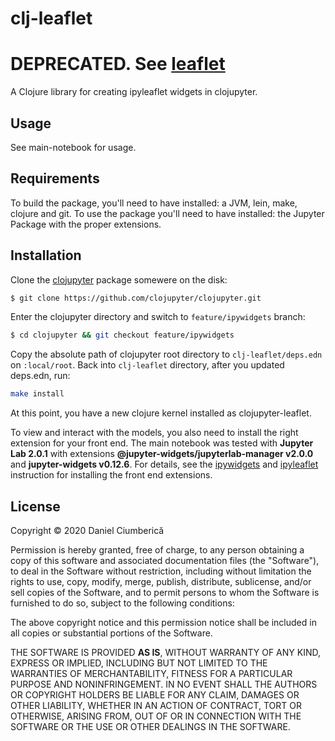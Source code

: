 # clj-leaflet

# DEPRECATED. See [leaflet](https://github.com/nighcoder/leaflet)

A Clojure library for creating ipyleaflet widgets in clojupyter.

## Usage

See main-notebook for usage.

## Requirements
To build the package, you'll need to have installed: a JVM, lein, make, clojure and git.
To use the package you'll need to have installed: the Jupyter Package with the proper extensions.

## Installation
Clone the [clojupyter](https://github.com/clojupyter/clojupyter.git) package somewere on the disk:
```bash
$ git clone https://github.com/clojupyter/clojupyter.git
```
Enter the clojupyter directory and switch to `feature/ipywidgets` branch:
```bash
$ cd clojupyter && git checkout feature/ipywidgets
```
Copy the absolute path of clojupyter root directory to `clj-leaflet/deps.edn` on `:local/root`.
Back into `clj-leaflet` directory, after you updated deps.edn, run:
```bash
make install
```
At this point, you have a new clojure kernel installed as clojupyter-leaflet.

To view and interact with the models, you also need to install the right extension for your front end.
The main notebook was tested with **Jupyter Lab 2.0.1** with extensions **@jupyter-widgets/jupyterlab-manager v2.0.0** and **jupyter-widgets v0.12.6**.
For details, see the [ipywidgets](https://github.com/jupyter-widgets/ipywidgets) and [ipyleaflet](https://github.com/jupyter-widgets/ipyleaflet) instruction for installing the front end extensions.

## License

Copyright © 2020 Daniel Ciumberică

Permission is hereby granted, free of charge, to any person obtaining a copy
of this software and associated documentation files (the "Software"), to deal
in the Software without restriction, including without limitation the rights
to use, copy, modify, merge, publish, distribute, sublicense, and/or sell
copies of the Software, and to permit persons to whom the Software is
furnished to do so, subject to the following conditions:

The above copyright notice and this permission notice shall be included in all
copies or substantial portions of the Software.

THE SOFTWARE IS PROVIDED **AS IS**, WITHOUT WARRANTY OF ANY KIND, EXPRESS OR
IMPLIED, INCLUDING BUT NOT LIMITED TO THE WARRANTIES OF MERCHANTABILITY,
FITNESS FOR A PARTICULAR PURPOSE AND NONINFRINGEMENT. IN NO EVENT SHALL THE
AUTHORS OR COPYRIGHT HOLDERS BE LIABLE FOR ANY CLAIM, DAMAGES OR OTHER
LIABILITY, WHETHER IN AN ACTION OF CONTRACT, TORT OR OTHERWISE, ARISING FROM,
OUT OF OR IN CONNECTION WITH THE SOFTWARE OR THE USE OR OTHER DEALINGS IN THE
SOFTWARE.
